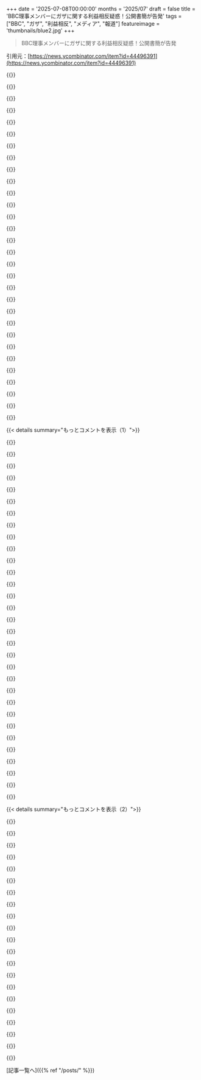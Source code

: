 +++
date = '2025-07-08T00:00:00'
months = '2025/07'
draft = false
title = 'BBC理事メンバーにガザに関する利益相反疑惑！公開書簡が告発'
tags = ["BBC", "ガザ", "利益相反", "メディア", "報道"]
featureimage = 'thumbnails/blue2.jpg'
+++

> BBC理事メンバーにガザに関する利益相反疑惑！公開書簡が告発

引用元：[https://news.ycombinator.com/item?id=44496391](https://news.ycombinator.com/item?id=44496391)




{{<matomeQuote body="公開書簡へのリンクだよ。<br>https://docs.google.com/document/d/1n3926pSPNwXd8j7I716CBJEz..." userName="mhga" createdAt="2025/07/08 02:18:01" color="">}}




{{<matomeQuote body="この紛争の報道リスクは非対称だよ。パレスチナを悪く言うと匿名の署名もある曖昧な手紙が来るだけだけど、イスラエルを悪く言うと強力な抗議がある。だからBBCは企業としてイスラエルに悪いこと示唆しない合理的行動を取ってるんだ。これは欧米政府も同様だよ。例えばICCの逮捕状も忘れられてる。BBCが危険を冒さないのは当然だと思わない？" userName="rich_sasha" createdAt="2025/07/08 06:21:34" color="#ff33a1">}}




{{<matomeQuote body="イラつくのはね、BBCが公共放送ってこと。政府から財政的に独立してるから、政治的圧力から守られて自由にジャーナリズムできるはずなんだ。自分のドキュメンタリーを自己検閲するのは、その趣旨に合わないよ。" userName="omnimus" createdAt="2025/07/08 08:43:52" color="#38d3d3">}}




{{<matomeQuote body="＞ 政府から財政的に独立<br>それはもう長いことそうじゃないよ。例えばこれ見て。<br>[0][0] https://www.mediareform.org.uk/blog/the-bbc-mid-term-charter..." userName="zimpenfish" createdAt="2025/07/08 08:56:07" color="#ff5c5c">}}




{{<matomeQuote body="＞ パレスチナを悪く言うと匿名の署名もある曖昧な手紙が来るだけ<br>いやいや、「火のような、しかしほとんど平和な」学内デモが起きるし、BBCのインタビュアーは「なんでそんなに子供が嫌いなんですか？」って完璧にイラついたRPトーンで聞いてくるよ。" userName="philipallstar" createdAt="2025/07/08 07:50:12" color="">}}




{{<matomeQuote body="＞ ”火のような、しかしほとんど平和な”学内デモ<br>あーあ、まさか学生が権利を行使してるって？<br>＞ BBCのインタビュアーが「なんでそんなに子供が嫌いなんですか？」って<br>お前、文字通りBBCが利益相反でイスラエルの犯罪報道を防いでるって話のスレッドにコメントしてるんだぞ。" userName="test098" createdAt="2025/07/08 16:41:23" color="">}}




{{<matomeQuote body="＞ ”火のような、しかしほとんど平和な”学内デモ ＞ まさか学生が権利を行使してるって？<br>もう一度ノートを確認しろ。「火のような」の一部や「平和でない」部分は学生の権利の範囲外だった。ユダヤ人学生への嫌がらせは学生の権利外だが、他の学生に嫌がらせされないのは権利だ。" userName="AnimalMuppet" createdAt="2025/07/08 16:54:09" color="">}}




{{<matomeQuote body=".... ..... ..... IDFは何にも悪いことしてない常套句をまた持ち出すわけ？" userName="jasonm23" createdAt="2025/07/10 02:45:05" color="">}}




{{<matomeQuote body="UKの大学でIDFが活動してたなんて知らなかったな。学生はバカだし、ユダヤ人に触発された特別な連中だ。暴力や脅迫を使うなら、趣味を吟味する必要があるかも。中東の紛争では全く役に立たず、逆に聖戦を要求・正当化して憎悪を煽ってる。だから、本当にこいつらクソだ。" userName="raxxorraxor" createdAt="2025/07/10 09:56:51" color="">}}




{{<matomeQuote body="ここにいる誰も驚いてないと思うよ。俺も全然。怒ってるかって？絶対そう。胃がムカムカするかって？うん。でも驚いてるかって？全くそんなことないね。" userName="mrzool" createdAt="2025/07/08 07:29:43" color="">}}




{{<matomeQuote body="＞ なぜBBCが危険を冒そうとしないのか驚くか？<br>「なんで驚くんだ？」っていう修辞的な質問、突き放してるし不誠実な感じがするね。BBCに行動する理由があるのは確かだよ、もちろん。でも、それはここで議論してる論点とは関係ない。どんなアクターにも行動する理由はる。みんなは行動そのものに批判的なんだよ、アクターの動機がなんであれね。行動が論理的とか合理的だからって、議論すべきじゃないの？もしそうじゃないって答えるなら、その質問は何の意味がある？単にこの状況全体への皮肉を言いたいだけなの？" userName="dgellow" createdAt="2025/07/08 07:26:25" color="">}}




{{<matomeQuote body="＞ ええ、BBCがそう振る舞うのには理由がある、それは確かです。それは持ち出されている論点とは全く関係ありません<br>僕が言いたいのはね、彼らはより広い社会によって形作られた外部の制約に対応してるんだよ——その社会こそ、イスラエルのとんでもないスタンドプレーに我慢してる連中だよ。最初のことにあくせくして、二番目のこと（社会）にはしないってのが、僕には非論理的に思える。BBCは完全に風見鶏ではないけど、この分野の多くのコメンテーターのように、できることが非常に制限されてるから、行動ではなく制約に焦点を当てるのは無意味だよ。<br>それは、社会が育てた平均的な人より政治家が道徳的に優れていないことに人々がショックを受けるのに似てるね。集団からサンプルを取るんだから、その分布を模倣するだけだよ。<br>だから、BBCがどう行動してるかには驚かないしショックも受けない。僕が驚き、ショックを受けてるのは、多くの社会（ヨーロッパ、アメリカ、中東）が、根本原因として、この状況を受け入れているように見えることだよ。" userName="rich_sasha" createdAt="2025/07/08 07:42:58" color="#ff33a1">}}




{{<matomeQuote body="＞最初のことにあくせくして、二番目のことにはしない、というのが私には非論理的に思えます。<br>どこでそんなこと分かったの？最初のことにあくせくしてる連中が、二番目のことにはあくせくしてないなんて。pgはごく最近、パレスチナ行動を支持して逮捕された83歳の歴史家（？）の馬鹿らしさについてツイートしたばっかりだよ。この投稿はBBCに関するものだから、コメントもこのBBCに関する特定のニュースについてになるんだ。BBCはUK政府ほどじゃないけど制約されてる。BBC内部のスキャンダルでさえ客観的に報道しようとしてる。どれだけ成功してるかは常に議論の余地があるし、まさにここで議論されてる通りだよ。" userName="sillyfluke" createdAt="2025/07/08 13:08:53" color="">}}




{{<matomeQuote body="BBCにはイスラエルに対するネガティブな偏見があったという研究があったよ。それは君の説明と矛盾する。君がここで呼び起こそうとしている抗議の例を一つでも挙げられる？私は非常に疑わしいと思うね。" userName="raxxorraxor" createdAt="2025/07/08 09:23:48" color="">}}




{{<matomeQuote body="＞君がここで喚起しようとする抗議の例を一つでも挙げられますか？私は非常に疑わしいと思います。<br>例を一つ挙げるよ。占領下のパレスチナ地域に関する国連特別報告者フランチェスカ・アルバネーゼは、Campaign Against AntisemitismやUnion of Jewish Studentsを含む様々な団体によって、LSEへの訪問をキャンセルするよう求められた。彼女は国連のUS大使からも職務不適格と呼ばれた。<br>別の機会には、UK Lawyers for Israelという組織が、医学雑誌Lancetの記事を攻撃した。それは、敵対行為の結果としてのガザでの高い推定死亡者数と健康悪化を主張するものだった。その組織が主張した主要な点の一つは、飢餓がこの地域に蔓延する肥満を減らすのに役立つというものだった。UKLFIは一流の法律家集団で、簡単に逆らえる相手ではない。<br>そして、ソースを尋ねるなら、親切に君のも共有してくれない？<br>＞BBCにはイスラエルに対するネガティブな偏見があったという研究がありました。それはあなたの説明と矛盾します。<br>[1] https://www.theguardian.com/news/2024/nov/11/pro-israel-camp...<br>[2] https://www.theguardian.com/world/2025/may/10/uk-lawyers-for..." userName="rich_sasha" createdAt="2025/07/08 10:45:59" color="#38d3d3">}}




{{<matomeQuote body="彼女がなぜ不適格と呼ばれたか、リンクしてないじゃん。その地位に求められるように、彼女の公平な国連報告者としての能力には、どうも妥当な懸念があるようだね。Lancetの項目は記事じゃなくて書簡だよ。それは憶測の書簡で、それを「Lancet記事」（君がコメントでやってるように）として押し付け、本来持たない信頼性や権威を与えようとしてる。" userName="_DeadFred_" createdAt="2025/07/08 16:41:53" color="#785bff">}}




{{<matomeQuote body="国連報告者についてもっと背景を。<br>2014年7月、国連特別報告者フランチェスカ・アルバネーゼは、元雇用主UNRWAのために募金活動をする中で、アメリカは「ユダヤロビーに subjugated されてる」と投稿した。<br>2015年1月、Charlie Hebdoテロ攻撃の直後、アルバネーゼはイラン国営メディアPressTVの記事「CIAとMossadがパリ攻撃を実行」というタイトルの記事を投稿した。<br>2022年11月、アルバネーゼはハマスの会議でこう述べた。「抵抗する権利がある」。<br>2023年10月7日、ハマスの虐殺がまだ進行している最中、アルバネーゼはこう投稿して残虐行為を矮小化した。「今日の暴力は context に置かれるべきだ」。" userName="_DeadFred_" createdAt="2025/07/09 21:20:20" color="#785bff">}}




{{<matomeQuote body="アルバネーゼのこと？まあ、まさに特別報告者だね。客観的に見て、彼女は高位の公職にいるから訴追されてないだけだよ。僕も彼女は不適格だと思うけど、それは危険な批判じゃないし、彼女は訴追も危険も全くない。弁護士たちがやったことは確かに無趣味だけど、それも訴追には当たらないね。ソースは挙げないけど、これらは一部のユダヤ人が耐えなければならないことに比べれば、全く些細なことだよ。そして、君が挙げた誰かを脅迫するような暴徒は、存在しないから見たことがないんだ。" userName="raxxorraxor" createdAt="2025/07/09 06:47:15" color="">}}




{{<matomeQuote body="BBCには2006年の報告書[1]があり、それはその報道がイスラエル寄りであったことを認めているんだ。最近の報道全体に加えてね。<br>＞——BBCの報道全体において、イスラエル人とパレスチナ人に与えられた発言量の話時間において（イスラエル人に有利な）格差が存在した。<br>これと反対を示す信頼できるソースはある？<br>[1]: https://downloads.bbc.co.uk/bbctrust/assets/files/pdf/our_wo..." userName="einszwei" createdAt="2025/07/08 11:54:43" color="#785bff">}}




{{<matomeQuote body="Israelを拠点とする弁護士Trevor Assersonによる報告書のこと？<br>https://campaignformediastandards.org.uk/asserson-report.pdf<br>もしそうなら、それは誤報を広めてるよ。これは「調査」じゃないし、Israelが資金提供した報告書だよ。方法論に欠陥があるし、ChatGPTを多用してるんだ。これで決着さ。" userName="alkyon" createdAt="2025/07/08 10:13:18" color="#38d3d3">}}




{{<matomeQuote body="”だから、なぜBBCが臆病になることに驚くのか？”って話だけどさ、<br>いや、僕は驚かないね。BBCの「公平さ」のやり方を見てきたから（例えば、片側の専門家が説明した後、素人が根拠なくデタラメを撒き散らしても放置されるとか）。<br>ライセンス料を払ってる者としては、BBCがジャーナリストとしての義務を放棄して、事実を公平に報道しない、あるいは少なくとも努力しないやり方が本当に嫌だね。彼らはこの戦争で両陣営に一貫して違う言葉遣いをしてるんだ。" userName="ndsipa_pomu" createdAt="2025/07/08 08:34:58" color="#45d325">}}




{{<matomeQuote body="BBCは、彼らがIsraelを実際よりずっと悪く描いているという報告書を隠して公表しなかったんだ。それに、Hamasのプレスリリースを事実として報じる一方で、Israelからの情報は全て「主張」として扱ってる。<br>僕のお気に入りは、BBCが「IDFが病院に入り、アラビア語を話す医師を標的にした」と言ったやつで、後に「IDFが病院に複数のアラビア語を話す医師を連れてきた」と訂正したんだ。" userName="TiredOfLife" createdAt="2025/07/08 14:07:53" color="#38d3d3">}}




{{<matomeQuote body="部外者からすると、その書簡はイライラするほど曖昧だね。唯一具体的な疑惑は、ドキュメンタリー「Gaza: Medics Under Fire」の放送中止だけど、BBCが中止した理由を説明しない限り、部外者からは検閲が起きているかどうかを知るのは基本的に不可能だよ。書簡の残りは、偏向／検閲が起きているかどうかの言い争いに終始してる。Owenの記事も、全てを額面通りに受け止めてBBCを非難しているようで、あまり多くを加えていないね。もし君がすでにMSM（主要メディア）はIsrael寄りの偏向があると思っているならこれでいいだろうけど、そうでなければ少なくとも混乱するだけだ。BBCにIsrael寄りの偏向があるという主張をもっとうまく裏付けてくれる他の情報源はないのかな？" userName="gruez" createdAt="2025/07/08 03:19:40" color="">}}




{{<matomeQuote body="「代わりに、報告書は、BBCの報道はPalestiniansの体系的な非人間化とIsraelのPRの無批判な受容を含んでいると述べている。これは、BBC中東編集長でBinyamin Netanyahuの崇拝者らしいRaffi Bergによって監督されているとされており、匿名のジャーナリストたちからこのセクションを”マイクロマネジメント”していると非難されている。」<br>→ https://www.opendemocracy.net/en/bbc-impartiality-trust-isra...<br>「包括的な新しい調査で、BBCのIsraelのGazaでのジェノサイド戦争の報道が体系的にPalestiniansに対して偏向しており、公平性の基準を満たしていないことが判明した。Centre for Media Monitoring（CfMM）による35,000件以上のBBCコンテンツの分析は、Israelの死者が一人当たり33倍多く報道されており、放送セグメントと記事の両方に明確なダブルスタンダードが含まれていることを示している。BBCのコンテンツは、ジェノサイドの疑惑を一貫して封じ込めていることが判明した。」<br>→ https://novaramedia.com/2025/06/16/bbc-systematically-biased..." userName="jedimind" createdAt="2025/07/08 03:29:05" color="#ff33a1">}}




{{<matomeQuote body="＞https://www.opendemocracy.net/en/bbc-impartiality-trust-isra...<br>見出しに「多くの人がBBCの報道に疑問を呈する中、3人の学者がopenDemocracyになぜ彼らが放送局を公平だと思わないかを語る」とあるけど、それがこの記事を正確に要約してると思う。これは、片側に賛同する外部の人間（公平か偏見があるかは不明）がいることを証明する以外に多くを加えるものではないね。文化戦争のどの問題でも、自分の味方をする学者を見つけることができるのは驚くべきことじゃない。<br>＞https://novaramedia.com/2025/06/16/bbc-systematically-biased...<br>記事をざっと読んだけど、使われている方法論は非常に疑問だね。例えば：<br>＞GazaはIsraelより34倍多くの死傷者を出しているにもかかわらず、BBCは人道的な被害者プロフィールをほぼ同数掲載した。<br>もし君が「1人の死＝1回の報道」と考えるなら、BBCは明らかに偏向していることになる。でも、「1人の死＝1回の報道」がメディアの運営方法だと誰も思ってないだろ？SudanやCongoの内戦でどれだけの人が死んでいるのに、どれだけの報道を受けてる？それはBBCが反Sudan偏向があるってこと？それに、それぞれの死が本当に等しく報道されるべきなの？BBCがロシア兵よりもUkrainian兵士の悲しい窮状についてより多く記事を掲載したら偏向になるの？<br>＞Palestinianの死者数を参照するほぼ毎回、1,155件の記事で「Hamas運営の保健省」という言葉が付け加えられていた。<br>これがなんで問題なの？例えばロシア－Ukraine戦争で、ロシアからの死傷者数を引用するなら、それがKremlinからのものであることはかなり明らかだろ。Gaza保健省は実際にHamasが運営してるんだし、その事実はすぐに明らかじゃない。その記事には他にも私がコメントする専門知識を持たない重大な疑惑があるけど、上記の2つの抜粋はあまり信頼性を感じさせないね。" userName="gruez" createdAt="2025/07/08 03:44:22" color="#ff5733">}}




{{<matomeQuote body="＞しかし、1人の死＝1回の報道は、メディアがどのように運営されるべきだと誰も期待していないことは明らかです。<br>メディアはどれくらいの頻度で死を報道すべきなの？人が集団で死ぬたびに？遺体が見つかるたびに？<br>＞SudanやCongoの内戦でどれだけの人が死んでいるのに、どれだけの報道を受けている？それはBBCが反Sudan偏向があるってこと？<br>「森で木が倒れて誰も聞いていないなら、音はするのだろうか？」って言葉を知ってるかい？<br>＞それに、それぞれの死が本当に等しく報道されるべきなの？<br>中立性、公平性、人道主義の原則を目指す個人やグループなら、一つの命を他の命と同じように扱うだろうと私は思うね。<br>参考までに、BBCの使命とその憲章からの抜粋がここにあるよ。<br>https://www.bbc.com/aboutthebbc/governance/mission<br>＞我々の使命は「公共の利益のために行動し、公平で質の高い、そして特徴的なアウトプットとサービスを提供することによって、全ての視聴者に情報、教育、娯楽を提供すること」です。<br>（中略、5つの公共目的の説明）<br>＞BBCは、人々に彼らを取り巻く世界を理解し、関わるのを助けるために、適切に正確で公平なニュースと情報を提供すべきです。<br>＞それぞれの国の多様なコミュニティを反映し、代表し、奉仕すること。<br>＞英国とその文化、価値観を世界に反映すること。<br>BBCは、正確さ、公平さ、公正さという英国の価値観にしっかりと基づいた、質の高いニュース報道を国際的な視聴者に提供すべきです。<br>＞BBCがロシア兵よりもUkrainian兵士の悲しい窮状についてより多く記事を掲載したら偏向になるの？<br>うん、それは偏向になるだろうね。ちょうどBBCがPalestinian市民よりもUkrainian市民についてより多く記事を掲載しているのと同じように。写真、音声、ビデオ、文書付きで、Ukrainian市民に関するBBCの記事は、Palestinian市民に関するものよりも多く出版されている可能性が高いよ。<br>UkraineにはBBCのスタッフがいて、Ukrainianのメディア関係者や情報源の助けを借りて報道しているんだ。<br>GazaにはBBCの記者がどこにいるんだい？" userName="tareqak" createdAt="2025/07/08 08:05:49" color="#785bff">}}




{{<matomeQuote body="スーダンやコンゴの内戦の死者数とBBCの報道量を比べてみろよ。BBCには反スーダン偏見があるかって？ そうだよ。" userName="hn-shithole" createdAt="2025/07/08 04:05:53" color="">}}




{{<matomeQuote body="欧州のニュースが欧州近隣の戦争を多く報道するのは、関連性による偏見であって、親イスラエル偏見じゃないよ。地元の天気予報が他の国より詳しいのと同じさ。" userName="_DeadFred_" createdAt="2025/07/08 16:49:18" color="">}}




{{<matomeQuote body="スーダンでのジェノサイド報道を増やすべきだってジャーナリストが公開書簡出したこと、あったっけ？イスラエル対パレスチナの紛争では、都合の良いときだけこの原則を振りかざしてるのが見え見えだよな。" userName="gruez" createdAt="2025/07/08 04:15:24" color="">}}




{{<matomeQuote body="BBCがイスラエル/パレスチナ紛争を全く報じないなら分かるけど、今日だけで3つも記事を出してるんだよ！でも、その記事にはアルジャジーラが報じた死傷者数（78人以上）が全く載ってない。なんで報道するのに死傷者数を報じないんだ？<br>記事: 1. https://www.bbc.com/news/articles/c1mz8gxzg82o<br>2. https://www.bbc.com/news/articles/c8rp31lk7mzo<br>3. https://www.bbc.com/news/articles/c2k14n9d8y9o<br>アルジャジーラ: https://www.aljazeera.com/news/liveblog/2025/7/8/live-israel..." userName="tareqak" createdAt="2025/07/08 19:37:13" color="#45d325">}}




{{< details summary="もっとコメントを表示（1）">}}

{{<matomeQuote body="これをジェノサイドって呼ぶのは偏見じゃないよ。飢えてる人を殺す攻撃を指摘するのは、まともな人なら反対すべきことだろ。俺は罪のない人への攻撃には全部反対だよ。ハマスのイスラエル攻撃にも反対だったさ。" userName="Alive-in-2025" createdAt="2025/07/08 06:13:00" color="">}}




{{<matomeQuote body="お前が貼ったアルジャジーラのリンク、今は95人死亡になってるけど、その数字のリンク先には数字もソースも載ってないじゃん。なんでBBCにそんな報道を期待するんだ？それが良いジャーナリズムか？" userName="_DeadFred_" createdAt="2025/07/08 22:12:09" color="">}}




{{<matomeQuote body="BBCが死傷者数に“ハマス運営の保健省”って付けるのが何で問題？ロシアの数字はクレムリンからって分かるだろ？ハマスはパレスチナの正当な政府で、“保健省”で十分。“ハマス運営の”は偏見だよ。それに、外部の分析ではハマスの数字は過小評価されてるんだ。" userName="t-3" createdAt="2025/07/08 04:05:27" color="#45d325">}}




{{<matomeQuote body="アルジャジーラのライブブログは分かりにくいね。死者数（95人）や、飢えてる少年のツイートもあるけどさ。<br>俺の前のコメント通り、BBCは関連性があるとして3つも記事を出してるのに、この日のガザの死傷者数については全く報じてないんだ。なんで関連性があるのに、死傷者数は関連性が無いってことになってるんだ？速報や未確認情報すらないなんて、おかしいだろ。" userName="tareqak" createdAt="2025/07/09 03:33:40" color="#45d325">}}




{{<matomeQuote body="これをジェノサイドって呼ぶのは偏見だね。ある人種の人を殺して、祝いのメッセージ送って、拘束する行為は、ジェノサイドか、その試みだよ。人質を取り戻して、終わらない攻撃を止めるための報復は、ジェノサイドじゃない。" userName="philipallstar" createdAt="2025/07/08 07:52:50" color="#38d3d3">}}




{{<matomeQuote body="ガザでのことを「ジェノサイド」って言う奴は信用できんね。イスラエルの犠牲者は名前があって確認できるけど、パレスチナのはハマスが出してる数だけだろ。報道が違うのは当たり前じゃん。CfMMの記事も全然中立じゃないし、パレスチナの捕虜を人質って呼ばないのは、人質じゃないからだよ。" userName="ars" createdAt="2025/07/08 04:59:29" color="">}}




{{<matomeQuote body="ジェノサイドって言葉は偏見だっていう意見には反対だな。ヨーロッパのユダヤ人も全員死んだわけじゃないけど、あれもジェノサイドでしょ？何人死ねばジェノサイドなんだよ、数で測るのはおかしいよ。国が消えて、数十万人死んで、財産も奪われりゃ、普通はジェノサイドだと思うね。報復って言い訳でジェノサイドが進んでるんだ。人質は、パレスチナを全部取るっていう元々の計画の口実さ。どっちかだけが正しいなんて、都合の良い考え方だよ。" userName="Supermancho" createdAt="2025/07/08 15:25:10" color="">}}




{{<matomeQuote body="ハマスがパレスチナの正式な政府？多くの国は認めてないよ。ハマス運営の保健省って言うのが偏見？じゃあベネズエラの選挙で、政府管理の委員会って強調するのは偏見なのか？マドゥロの仲間がいるって言うのも？どんな組織でも、その背景を伝えるのは当たり前だろ。結局さ、イスラエルが好きか嫌いかで、何でも偏見だって言い合うだけになっちゃうんだよ。" userName="gruez" createdAt="2025/07/08 04:19:32" color="#ff33a1">}}




{{<matomeQuote body="ハマスは殺人テロリストかもしれんけど、ガザで選挙して選ばれたんだよ。向こうじゃ、今のUS政府と同じくらい、正当な政府だって言えるんじゃない？" userName="danaris" createdAt="2025/07/08 12:28:42" color="">}}




{{<matomeQuote body="返信の限度だからここで。<br>前に言ったけどさ、病院とかNasser Hospitalのソースじゃダメ？何なら十分なんだよ。ソースの信頼性を疑うの、「森で木が倒れて誰も聞いてない時、音はするのか」って話と一緒じゃん。<br>更新情報：Nasser Medical Complexの看護師長が言ってるけど、現場はヤバいよ。食料配給センターで30分で100人以上死んだり怪我したり。Guardianの記事もあるよ。URL：https://www.theguardian.com/world/2025/jul/09/gaza-aid-worke..." userName="tareqak" createdAt="2025/07/09 19:32:44" color="#ff5733">}}




{{<matomeQuote body="戦争の始まりが正しかったかどうかより、市民をいっぱい殺してて、それを隠すのがおかしいんだよ。他の戦争でも一緒。客観的に報道しろよ。あとさ、ハマスと普通のパレスチナ人を一緒にしてない？ガザでイスラエルに殺されてる人のほとんどは、ハマスじゃないってば。" userName="int_19h" createdAt="2025/07/08 04:59:34" color="#ff5733">}}




{{<matomeQuote body="「全員死んだわけじゃない」なんて言ってないよ。そんな安っぽい言い訳や間違いで議論を邪魔すんな。俺は「向こう側」の悪い意見だけ集めたAIじゃない。ちゃんと自分の意見を言ってる人間と話してるんだぞ。" userName="philipallstar" createdAt="2025/07/09 06:25:45" color="">}}




{{<matomeQuote body="パレスチナで亡くなった人にも、ちゃんと名前があるんだよ。調べるのは難しくないさ。死者だけじゃなくて、どっち側も取ってる捕虜は「人質」そのものだろ。なんでパレスチナの捕虜は人質じゃないって言うんだ？今ガザでちゃんとした裁判（デュープロセス）があると思ってんの？" userName="dvdplm" createdAt="2025/07/08 06:15:31" color="">}}




{{<matomeQuote body="「1人死んだら1回報道」なんてメディアはやんないって？遠い国の戦争なら、どっちの死者も同じくらい報道すべきだろ。明日チリとペルーが戦争したら、BBCはきっとそうするよ。スーダンとかコンゴは報道少ないけど、どっちも少ない。そこが違うとこ。BBCがUKの脅威であるロシアよりウクライナ兵を多く報道するのは偏見か？違うよ、ロシアは脅威だけど、ハマスは違うからな。" userName="maeil" createdAt="2025/07/08 08:13:36" color="#ff33a1">}}




{{<matomeQuote body="医者が「数百人」って言うのは、公式な数じゃないよ。それは病院からの正式な数字じゃないんだ。ちゃんとした公式の数字は、ガザ保健省が出してるけど、それは事件ごとのじゃなくて累計なんだ。これはジャーナリズムの基本で、どの紛争でも一緒。BBCの偏見じゃないんだよ。" userName="_DeadFred_" createdAt="2025/07/09 21:19:46" color="#45d325">}}




{{<matomeQuote body="正直、この記事で報道できる正確な情報源があるってまだ示せてないよね。" userName="_DeadFred_" createdAt="2025/07/09 19:13:38" color="">}}




{{<matomeQuote body="「BBC記者はガザにどこにいるの？」って？<br>イスラエルが記者をガザに入れないんだよ、それに元いた記者たちは計画的に殺されちゃったんだ。" userName="sillywalk" createdAt="2025/07/08 18:09:36" color="">}}




{{<matomeQuote body="この手の戦争を戦うには他に方法ないんだよ。<br>イスラエルは降伏すべきだって言ってるようなもんだろ？<br>イスラエルは民間人を標的にしてない。敵の軍事目標を狙ってるんだ。メディアが意図的に民間人を狙ってるように見せてる状況でも、たいてい合法的な軍事目的があるんだよ。例えば、メディアはイスラエルが欧州病院を攻撃したって報道したけど、本当の標的は病院の地下にいたハマスのムハンマド・シンワルだったんだ。→ https://www.cnn.com/2025/06/08/middleeast/israel-recovers-mo...<br>要するに、メディア、特に反イスラエル系メディアはイスラエルが病院を攻撃してるって報道するから、そこから情報を得てたらそう思っちゃうわけ。<br>事実を言うと、ハマスはガザの選挙で選ばれた政府だし、今もガザの一部を絶対的に支配してるんだ。 surveysによると、ガザの人々の間でもイスラエル攻撃やハマスに広い支持があるらしいよ。民間人も10月7日の攻撃や人質拘束に関わってたって事実もある。ハマスは民間人と戦闘員の境界を意図的に曖昧にしてるんだ。ガザ地区全体が長年この手の戦争を支援するために作られてるんだよ。<br>これは関係ない民間人が軍事目標になるって意味じゃないけど、ガザの民間人は他の紛争と同じように戦争に影響されて、魔法みたいに紛争から消えるわけにはいかないんだ。<br>メディアは「パレスチナ人」（ガザ／ハマスの民間人）と「ハマス」という考え方を切り離そうとしてるけど、これはイスラエルに対するもう一つの圧力なんだよ。でも、この切り離しはほとんど不可能だよ。つまり、なぜかイスラエルがガザの民間人の福祉に責任があることになってるけど、この戦争を始めた彼らの政府は責任がないみたいに扱われてるんだ。<br>イスラエルは民間人に早期警告を出して避難する機会を与え、より安全だと指定された地域（メディアが言うよりずっと安全だよ、ただ完璧じゃないけどね、戦争だから）を提供してるし、民間人に紛れてる戦闘員を追う時も民間人の死を最小限に抑えようとしてるんだ。<br>イスラエルはガザを占領してないのに、民間人に援助を提供してるんだよ。これは現代の戦争ではほとんど聞いたことないだろ？例えば、ロシアがウクライナに食料送ったり、その逆とか、西側諸国がISILに食料送ったりしないだろ。ハマスが力ずくで食料を盗んで市場で転売したり、戦闘員のためにため込んだりしてるんだ。もちろん民間人は影響を受けてるけど、イスラエルに対する期待と圧力は他の戦争に例がないよ。イスラエルは他の誰とも違う戦争をしろって期待されてるんだ。<br>メディアとUNは、この長い戦争の2週目くらいから、飢饉とか餓死とかの言葉を、主にイスラエルへの武器として使ってるんだ。イスラエルに対する現実的な期待が何なのか、そして例えばエジプトが戦争初期にガザ国境を支配してた時に、エジプトに民間人の安全な避難場所や援助を提供するよう要求がなかったのはなぜなのか、僕はよく分からないな。<br>法的に、そして倫理的に、イスラエルは北ガザ地区に全面的な包囲をしてもいいはずだよ。 civilianに避難を指示し、南に場所を提供してる限りはね。実際、両方ともやったんだ。<br>EDIT: だからさ、例えばちょうど出てきたニュースだと、ガザ中央部のNuseiratで民間人が殺されたんだ。IDFは標的はイスラミック・ジハードの戦闘員だったって言ってるけど、使った精密爆弾が故障して、意図した標的から数十メートル離れたところに落ちて、その地域の民間人を殺しちゃったんだって。<br>すごく人口密度の高い都市部なんだ。イスラエルは精密弾薬を使うけど、いつも意図した標的に当たるわけじゃないんだ。イスラエルは1日に数十回、時には数百回、軍事目標に対して攻撃を行ってるんだよ。<br>もし君がイスラエルだったら、どうする？イスラミック・ジハードやハマスが都市部の民間地域にいるからって、彼らに免罪符を与える？撤退して、またガザを支配させる？" userName="YZF" createdAt="2025/07/13 17:40:55" color="#45d325">}}




{{<matomeQuote body="うん…それは Muslim media monitoring organization が言ってることだね。<br>昔の Google の頃みたいだよ。リンクの深さで measured SEO campaigns をやってた頃ね…。" userName="engine_y" createdAt="2025/07/08 03:39:18" color="">}}




{{<matomeQuote body="他の情報源だよ:<br>- https://cfmm.org.uk/bbc-on-gaza-israel-one-story-double-stan...<br>- July 2025 https://www.theguardian.com/media/2025/jul/03/gaza-film-prod...<br>- February 2025 https://www.declassifieduk.org/battle-for-the-truth-pro-isra...<br>- November 2024 https://www.independent.co.uk/news/uk/home-news/bbc-israel-g...<br>- November 2023 https://www.aljazeera.com/news/2023/11/23/as-israel-pounds-g...<br>BBCが放送拒否したドキュメンタリーのレビュー:<br>https://www.theguardian.com/tv-and-radio/2025/jul/03/gaza-do..." userName="NomDePlum" createdAt="2025/07/08 06:08:00" color="#45d325">}}




{{<matomeQuote body="誰もスーダンのグループを lionizing してない（イスラエルと違って）っていう事実はおいといて、直接的な比較はできないよね？<br>僕が見る大きな違いは—もちろんジャーナリストの気持ちは分からないけど—僕の国と税金がこの紛争に直接関わってるってことなんだ。燃え死ぬ子供、イスラエル camp で raped された男女、 targeted drone や sniper fire で殺された医者や救護員は、ある意味僕の名前で行われてるんだ。スーダンの political instability が西側の行動に影響されてないとは言わないけど、この紛争は direct, material involvement のせいで多くの人にとってすごく現実的なんだ。<br>ジャーナリストもそう感じてるんじゃない？<br>これもかなり分かりやすい区別だと思うし、根本的に違う紛争を持ち出して「イスラエルの死者ばかり報道されるって言うけど、なぜスーダンの死者はあまり報道されないんだ？」なんて言うのは変だし、 borderline disingenuous だと思うよ。" userName="WaxProlix" createdAt="2025/07/08 05:24:59" color="">}}




{{<matomeQuote body="「確認するのに大した手間はかからないよ」って？<br>へぇ、じゃあ具体的にどうやって確認するの？もちろん、彼らが numbers をねつ造したりしないんだよね？ https://www.cfr.org/blog/un-halves-its-estimate-women-and-ch...<br>「なぜ Palestinian prisoners は違うって suggest するの？」って？<br>人質は相手に何かを強制するために無作為に連れていかれるんだ。逮捕された Palestinian は、彼らに関する特定の理由で逮捕されたんだよ。裁判にかけられた人もいるし、かけられてない人もいるけど、誰も無作為に連れていかれてないよ。<br>何人かを prisoner of war って呼んでもいいけど、もちろん彼らは combatants だろうし、繰り返すけど彼らは戦っていたから連れていかれたんだよ。<br>誰も無作為に連れていかれてないから、人質はいないんだ。<br>「今のガザで ’due process’みたいなことが起きてるの？」って？<br>基本的な情報も間違ってることに驚かないな。ほとんどの Palestinian activists は Palestine や Gaza についてほとんど何も知らないんだよ。訂正しておくと、僕たちが話してる prisoner は West Bank で逮捕されたんだ、Gaza じゃなくてね。" userName="ars" createdAt="2025/07/10 01:52:20" color="#785bff">}}




{{<matomeQuote body="これ、BBCだけじゃなくて、西洋メディア全体で起きてるよ。" userName="chvid" createdAt="2025/07/08 03:06:32" color="">}}




{{<matomeQuote body="多分コメントが漠然としすぎてるからじゃないかな、個人的には何を言ってるのか分からないんだ。メディア会社の所有者やリーダーシップって誰のこと？" userName="mondojesus" createdAt="2025/07/08 10:28:11" color="">}}




{{<matomeQuote body="この件について、最近ここのコメントで見た記事が参考になると思ったよ。これね：https://www.latimes.com/archives/la-xpm-2008-dec-19-oe-stein..." userName="leereeves" createdAt="2025/07/08 14:58:39" color="">}}




{{<matomeQuote body="このスレッドの話題はニュースメディアであって、ハリウッドじゃないでしょ。世界のニュースメディアはルパート・マードック（ユダヤ人じゃない）に支配されてるし、二番手のマードック以外の億万長者もそんなにユダヤ人は多くないよ。例えば、ニューヨーク・タイムズのアーサー・サルツバーガーJr.はユダヤ教の伝統的な律法でも、本人の選択でもユダヤ人じゃないし（母親の信仰でエピスコパリアンとして育った）。" userName="defrost" createdAt="2025/07/09 01:30:30" color="">}}




{{<matomeQuote body="ニュースメディアはハリウッドと切り離せないよ。ディズニーがABCを持ってて、パラマウント・グローバルがCBS。CNNはワーナー・ブラザース・ディスカバリー傘下。NBCユニバーサルはNBCとかMSNBC、それにユニバーサル・ピクチャーズも持ってる。主要なアメリカのニュースネットワークは全部、ハリウッドスタジオも持ってる会社が所有してるんだ。フォックスだけは最近スタジオをディズニーに売ったけどね。マードックは異論を唱える声として注目されるけど、彼がニュースメディアを支配してるとは言えないな。あと、父親がユダヤ人で母親が違うから技術的にユダヤ人じゃないって人より、もっとマシな例は見つけられなかったの？彼の父、祖父、曽祖父（全員ユダヤ人）が以前ニューヨーク・タイムズを経営してたんだよ。" userName="leereeves" createdAt="2025/07/09 11:08:26" color="#785bff">}}




{{<matomeQuote body="あなただけじゃないよ…<br>https://www.bbc.com/news/articles/cly3zr8p46eo<br>https://www.abc.net.au/news/2025-03-15/nsw-antisemitism-crim...<br>オーストラリアではしばらくの間、偽のテロ計画が犯罪で使われたみたい。" userName="defrost" createdAt="2025/07/08 07:27:08" color="">}}




{{<matomeQuote body="どの部分が反ユダヤ主義で、どの部分が陰謀論なの？所有権は事実だよ。" userName="k4rli" createdAt="2025/07/08 07:36:54" color="">}}




{{<matomeQuote body="西側メディア「全体」の所有権に関する「事実」って何？" userName="defrost" createdAt="2025/07/08 07:54:08" color="">}}

{{</details>}}




{{< details summary="もっとコメントを表示（2）">}}

{{<matomeQuote body="そう読めるのは分かるけど、億万長者がメディア会社を投資として買ってることをみんな忘れがちみたいだね。単なる金融投資だけじゃなくて、それを使って世論を形成できるんだ。ジェフ・ベゾスがワシントンポストを所有してること、MSNBCがコムキャスト傘下であること、フォックス・ニュースやウォールストリート・ジャーナル、ニューヨーク・ポストが全部ルパート・マードックの所有だってこと、どれだけの人が知ってる？イギリス市民で彼がスカイ・ニュースやタイムズ・オブ・ロンドンも所有してるって知ってる人は？ルパート・マードックの名前を聞いたことがある人は？（イーロン・マスクがツイッターを所有してるのはみんな知ってるね。なんで彼が選挙を買ったって言われるんだっけ？どうやってそれが起きたの？）彼らの言うことには一理あって、反ユダヤ主義じゃないよ。世論を形成する手段を持ってる人たちは、例外なく億万長者階級なんだ。" userName="lcnPylGDnU4H9OF" createdAt="2025/07/08 12:51:25" color="#38d3d3">}}




{{<matomeQuote body="なんでベゾス＼ワシントンポストが親イスラエル偏見の例になるの？" userName="dlubarov" createdAt="2025/07/08 16:07:55" color="">}}




{{<matomeQuote body="えーと、それは違うよ。あれは億万長者が所有してるメディア会社の例なんだ。" userName="lcnPylGDnU4H9OF" createdAt="2025/07/08 16:36:17" color="">}}




{{<matomeQuote body="西側のプロパガンダってこの件だけじゃなくて、EUの腐敗も信じられないくらいだし、検閲や言論の自由の侵害もあるのに、いつもプーチンが悪いことにされてるんだよな。" userName="tclover" createdAt="2025/07/08 07:48:15" color="">}}




{{<matomeQuote body="言葉遊びはしないよ。EUを好きなだけ擁護すれば？でも、ウクライナみたいにEUの人々が街で家畜みたいに追われるようになったら、考え直すかもね。どう話せばいいか指図しないで。ここではまだ名目上、言論の自由があるから、今はね。" userName="tclover" createdAt="2025/07/11 10:17:55" color="">}}




{{<matomeQuote body="最初に相手を侮辱した奴が議論に負けだよ。" userName="owebmaster" createdAt="2025/07/09 01:20:38" color="">}}




{{<matomeQuote body="全く逆だよ。信頼できる証拠を最後に出した人が、よく真実を語ってる唯一の人なんだ。もし西側が間違ってるって永遠に証明できるなら、待たせないでくれよ。" userName="bigyabai" createdAt="2025/07/09 01:22:05" color="">}}




{{<matomeQuote body="そうかもしれないけど、あんたは低レベルな個人攻撃以外、新しい情報を持ってきてないじゃん。だから、あんたが侮辱した人の方が、あんたより議論に貢献してるよ。" userName="owebmaster" createdAt="2025/07/09 01:35:05" color="">}}




{{<matomeQuote body="＞彼らはそうしなかったから、元のコメントは論理的誤謬、人格攻撃（アドホミナム）だね。俺はあんたと同じ間違い、議論を個人攻撃（アドホミナム）に変えるようなことはしたくないけど、この議論でアドホミナムを使ったのはあんただけだよ。もし、元の投稿者が西側のリーダーはプーチンをスケープゴートにしてると言ったことで攻撃されたと感じたなら、それはアンタの問題だと思う。" userName="owebmaster" createdAt="2025/07/09 12:56:31" color="#785bff">}}




{{<matomeQuote body="オッケー。まだ、元の主張の証拠を待ってるよ、あんたからでも、OPからでもね。" userName="bigyabai" createdAt="2025/07/09 20:10:32" color="">}}




{{<matomeQuote body="めっちゃ長いこと待つことになるだろうね :D" userName="AlexeyBelov" createdAt="2025/07/10 08:15:35" color="">}}




{{<matomeQuote body="記事を読んだけど、BBCがどんな親イスラエル的な論説を載せたのかよく分かんないな〜。俺の経験だと、BBCは明確に反戦スタンスだと思うけどね。" userName="engine_y" createdAt="2025/07/08 03:06:23" color="">}}




{{<matomeQuote body="これは言葉の選び方、誰にスポットライトを当てるか、誰を暴君とか邪悪な国家と呼ぶか、「レジームチェンジ」とか平気で言うことなんだ。<br>ゆっくりと、確実に、誰が悪者かって意見が形成されていくんだよ。一番面白いのは、誰がマイクを持ってて、何も質問されずに好きなことを言えるかってことだね。" userName="molteanu" createdAt="2025/07/08 03:40:37" color="">}}




{{<matomeQuote body="「Centre for Media Monitoring (CfMM)」の新しい調査によると、BBCのガザでのイスラエルのジェノサイド戦争に関する報道は、系統的にパレスチナ人に偏っていて、公平性の基準を満たしてないってさ。<br>CfMMが3万5千件以上のBBCコンテンツを分析した結果、イスラエル人の死者に関する報道が死亡者一人あたり33倍も多く、明確な二重基準があったって。BBCはジェノサイドの疑惑を常に報道から排除してたらしいよ。<br>詳しくはここ見て：https://novaramedia.com/2025/06/16/bbc-systematically-biased..." userName="jedimind" createdAt="2025/07/08 03:19:00" color="#ff33a1">}}




{{<matomeQuote body="ほとんどは、イスラエル軍がジャーナリストの戦争報道や、西岸地区の体制をどう伝えるかをコントロールしてるって話だよ。<br>それはまるでアパルトヘイトみたいに振る舞ってるのに、そう呼べないんだ。悲しいけど、ガザでの大虐殺は誰も記録できないだろうね。彼らは南部に収容所を作って、ハマスと関係ない民間人を移送するつもりで、その後は基本的にトランプの計画に従ってガザを「浄化」して、新しいユダヤ人入植地を建設し、収容所以外の人間は殺す計画らしい。<br>その間、独立したジャーナリストをガザに入れさせないだろうね。" userName="darkoob12" createdAt="2025/07/08 05:28:24" color="#45d325">}}




{{<matomeQuote body="「Centre For Media Monitoring」の自称ミッションは「イスラム教徒とイスラム教の公正かつ責任ある報道を促進する」だから、ちょっと偏りがあるかもね…" userName="tgsovlerkhgsel" createdAt="2025/07/08 03:26:17" color="">}}




{{<matomeQuote body="ここにいる記者に対する障壁は多いとしても、他の紛争よりは少ない気がするな。<br>ウクライナとロシアの最前線にジャーナリストが自由にアクセスできるわけじゃないし、スーダンやミャンマーみたいな他の紛争地帯へのアクセスも実際にはすごく制限されてるんだよ。" userName="bawolff" createdAt="2025/07/08 07:33:14" color="">}}




{{<matomeQuote body="だからこそ、一つのニュースソースだけ聞いちゃダメなんだよ。<br>複数の、理想的には地理的にも政治的にも立場の違う情報源を見つけることだね。<br>何が事実で、何が事実として提示された意見なのかを見分けられるようになること、そして批判的に読むことを学ぶことだ。<br>例えば、何か省略されてないか、事実が歪曲されてないか疑問を持つとか、ドラマチックな音楽や文学的な表現が読者の認識にどう影響するか分析するとか。<br>これ全部、高校の文学批評の授業で教わったことなんだ。昔の本じゃなくて現代のメディアにも全く同じことが応用できるのにね。<br>ほとんどの大人は、自分が消費するメディアを批判的に検討する能力がないのが現状だよ。" userName="chii" createdAt="2025/07/08 04:28:58" color="#45d325">}}




{{<matomeQuote body="広い意味ではそうかもだけど、実際は単にたくさんのジャーナリストや編集者がいて、混沌とした情報空間で常に色んな角度や情報源が出てるだけだよ。<br>裏で何か企んでるっていう物語を作るのは簡単だね。特にソーシャルメディア時代の速いペースだとさ。<br>何が報道されるかなんて、たまたまジャーナリストが先週誰かに話を聞いたとか、クリックが取れそうなSNSのトレンドだったりするだけなのかもしれないよ。" userName="dmix" createdAt="2025/07/08 03:50:37" color="">}}




{{<matomeQuote body="それは違うと思うけど。どうやってそういう結論になったの？<br>イスラエルは2023年10月から、ジャーナリストが独自に報道できるアクセスを認めてないんだよ。<br>IDFが厳しく監督した、ごく限られた同行取材があるだけだ。<br>ガザにいたジャーナリストたちは定期的に殺されてるし、多くはIDFに意図的に標的にされてるっていう信頼できる疑惑もあるんだよ。" userName="NomDePlum" createdAt="2025/07/08 08:58:34" color="#785bff">}}

{{</details>}}



[記事一覧へ]({{% ref "/posts/" %}})
